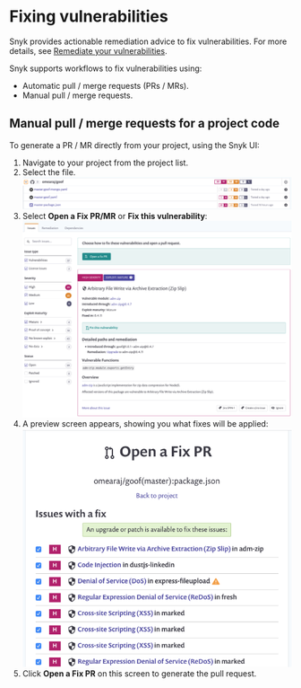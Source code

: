 # Fixing vulnerabilities

Snyk provides actionable remediation advice to fix vulnerabilities. For more details, see [Remediate your vulnerabilities](https://docs.snyk.io/fixing-and-prioritizing-issues/issue-management/remediate-your-vulnerabilities).

Snyk supports workflows to fix vulnerabilities using:

* Automatic pull / merge requests \(PRs / MRs\).
* Manual pull / merge requests.

## Manual pull / merge requests for a project code

To generate a PR / MR directly from your project, using the Snyk UI:

1. Navigate to your project from the project list.
2. Select the file. ![image22.png](../../.gitbook/assets/image22.png)
3. Select **Open a Fix PR/MR** or **Fix this vulnerability**: ![image21.png](../../.gitbook/assets/image21.png)
4. A preview screen appears, showing you what fixes will be applied: ![image18.png](../../.gitbook/assets/image18.png)
5. Click **Open a Fix PR** on this screen to generate the pull request.

